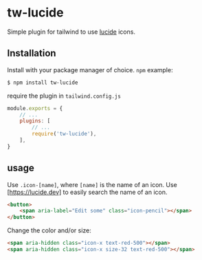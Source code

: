 # tw-lucide

Simple plugin for tailwind to use [lucide](https://lucide.dev) icons.

## Installation

Install with your package manager of choice. `npm` example:

```sh
$ npm install tw-lucide
```

require the plugin in `tailwind.config.js`

```js
module.exports = {
    // ...
    plugins: [
        // ...
        require('tw-lucide'),
    ],
}
```

## usage

Use `.icon-[name]`, where `[name]` is the name of an icon.
Use [https://lucide.dev] to easily search the name of an icon.

```html
<button>
    <span aria-label="Edit some" class="icon-pencil"></span>
</button>
```

Change the color and/or size:

```html
<span aria-hidden class="icon-x text-red-500"></span>
<span aria-hidden class="icon-x size-32 text-red-500"></span>
```
